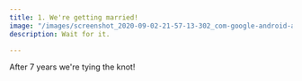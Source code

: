 ```yaml
---
title: 1. We're getting married!
image: "/images/screenshot_2020-09-02-21-57-13-302_com-google-android-apps-photos.jpg"
description: Wait for it.

---
```

After 7 years we're tying the knot!